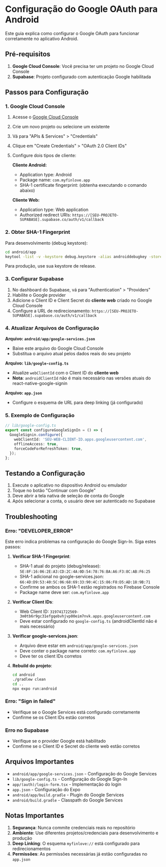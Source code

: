 # Configuração do Google OAuth para Android

Este guia explica como configurar o Google OAuth para funcionar corretamente no aplicativo Android.

## Pré-requisitos

1. **Google Cloud Console**: Você precisa ter um projeto no Google Cloud Console
2. **Supabase**: Projeto configurado com autenticação Google habilitada

## Passos para Configuração

### 1. Google Cloud Console

1. Acesse o [Google Cloud Console](https://console.cloud.google.com/)
2. Crie um novo projeto ou selecione um existente
3. Vá para "APIs & Services" > "Credentials"
4. Clique em "Create Credentials" > "OAuth 2.0 Client IDs"
5. Configure dois tipos de cliente:

   **Cliente Android:**
   - Application type: Android
   - Package name: `com.myfinlove.app`
   - SHA-1 certificate fingerprint: (obtenha executando o comando abaixo)

   **Cliente Web:**
   - Application type: Web application
   - Authorized redirect URIs: `https://[SEU-PROJETO-SUPABASE].supabase.co/auth/v1/callback`

### 2. Obter SHA-1 Fingerprint

Para desenvolvimento (debug keystore):
```bash
cd android/app
keytool -list -v -keystore debug.keystore -alias androiddebugkey -storepass android -keypass android
```

Para produção, use sua keystore de release.

### 3. Configurar Supabase

1. No dashboard do Supabase, vá para "Authentication" > "Providers"
2. Habilite o Google provider
3. Adicione o Client ID e Client Secret do **cliente web** criado no Google Cloud Console
4. Configure a URL de redirecionamento: `https://[SEU-PROJETO-SUPABASE].supabase.co/auth/v1/callback`

### 4. Atualizar Arquivos de Configuração

**Arquivo: `android/app/google-services.json`**
- Baixe este arquivo do Google Cloud Console
- Substitua o arquivo atual pelos dados reais do seu projeto

**Arquivo: `lib/google-config.ts`**
- Atualize `webClientId` com o Client ID do **cliente web**
- **Nota**: `androidClientId` não é mais necessário nas versões atuais do react-native-google-signin

**Arquivo: `app.json`**
- Configure o esquema de URL para deep linking (já configurado)

### 5. Exemplo de Configuração

```typescript
// lib/google-config.ts
export const configureGoogleSignIn = () => {
  GoogleSignin.configure({
    webClientId: 'SEU-WEB-CLIENT-ID.apps.googleusercontent.com',
    offlineAccess: true,
    forceCodeForRefreshToken: true,
  });
};
```

## Testando a Configuração

1. Execute o aplicativo no dispositivo Android ou emulador
2. Toque no botão "Continuar com Google"
3. Deve abrir a tela nativa de seleção de conta do Google
4. Após selecionar a conta, o usuário deve ser autenticado no Supabase

## Troubleshooting

### Erro: "DEVELOPER_ERROR"
Este erro indica problemas na configuração do Google Sign-In. Siga estes passos:

1. **Verificar SHA-1 Fingerprint**:
   - SHA-1 atual do projeto (debug/release): `5E:8F:16:06:2E:A3:CD:2C:4A:0D:54:78:76:BA:A6:F3:8C:AB:F6:25`
   - SHA-1 adicional no google-services.json: `66:4D:D9:53:40:5C:06:68:69:33:90:4C:15:86:F8:D5:AD:18:9B:71`
   - Confirme se ambos os SHA-1 estão registrados no Firebase Console
   - Package name deve ser: `com.myfinlove.app`

2. **Verificar Client IDs**:
   - Web Client ID: `319741722569-3m0tb6r9gc31efgqebvhjvp00eim7nvk.apps.googleusercontent.com`
   - Deve estar configurado no `google-config.ts` (androidClientId não é mais necessário)

3. **Verificar google-services.json**:
   - Arquivo deve estar em `android/app/google-services.json`
   - Deve conter o package name correto: `com.myfinlove.app`
   - Deve ter os client IDs corretos

4. **Rebuild do projeto**:
   ```bash
   cd android
   ./gradlew clean
   cd ..
   npx expo run:android
   ```

### Erro: "Sign in failed"
- Verifique se o Google Services está configurado corretamente
- Confirme se os Client IDs estão corretos

### Erro no Supabase
- Verifique se o provider Google está habilitado
- Confirme se o Client ID e Secret do cliente web estão corretos

## Arquivos Importantes

- `android/app/google-services.json` - Configuração do Google Services
- `lib/google-config.ts` - Configuração do Google Sign-In
- `app/(auth)/login-form.tsx` - Implementação do login
- `app.json` - Configuração do Expo
- `android/app/build.gradle` - Plugin do Google Services
- `android/build.gradle` - Classpath do Google Services

## Notas Importantes

1. **Segurança**: Nunca commite credenciais reais no repositório
2. **Ambiente**: Use diferentes projetos/credenciais para desenvolvimento e produção
3. **Deep Linking**: O esquema `myfinlove://` está configurado para redirecionamentos
4. **Permissões**: As permissões necessárias já estão configuradas no `app.json`